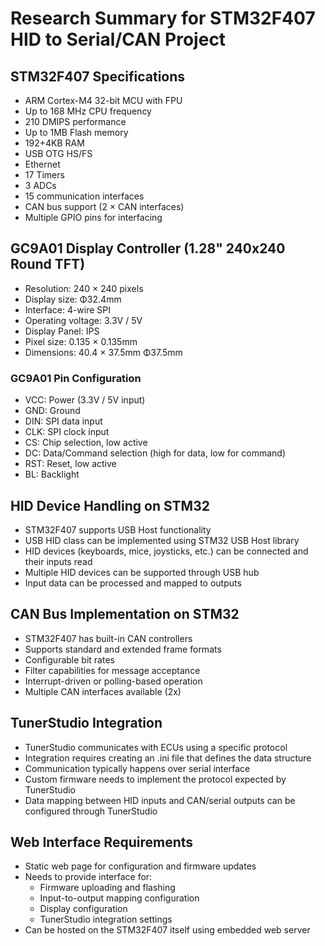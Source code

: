 # Research Summary for STM32F407 HID to Serial/CAN Project

## STM32F407 Specifications
- ARM Cortex-M4 32-bit MCU with FPU
- Up to 168 MHz CPU frequency
- 210 DMIPS performance
- Up to 1MB Flash memory
- 192+4KB RAM
- USB OTG HS/FS
- Ethernet
- 17 Timers
- 3 ADCs
- 15 communication interfaces
- CAN bus support (2 × CAN interfaces)
- Multiple GPIO pins for interfacing

## GC9A01 Display Controller (1.28" 240x240 Round TFT)
- Resolution: 240 × 240 pixels
- Display size: Φ32.4mm
- Interface: 4-wire SPI
- Operating voltage: 3.3V / 5V
- Display Panel: IPS
- Pixel size: 0.135 × 0.135mm
- Dimensions: 40.4 × 37.5mm Φ37.5mm

### GC9A01 Pin Configuration
- VCC: Power (3.3V / 5V input)
- GND: Ground
- DIN: SPI data input
- CLK: SPI clock input
- CS: Chip selection, low active
- DC: Data/Command selection (high for data, low for command)
- RST: Reset, low active
- BL: Backlight

## HID Device Handling on STM32
- STM32F407 supports USB Host functionality
- USB HID class can be implemented using STM32 USB Host library
- HID devices (keyboards, mice, joysticks, etc.) can be connected and their inputs read
- Multiple HID devices can be supported through USB hub
- Input data can be processed and mapped to outputs

## CAN Bus Implementation on STM32
- STM32F407 has built-in CAN controllers
- Supports standard and extended frame formats
- Configurable bit rates
- Filter capabilities for message acceptance
- Interrupt-driven or polling-based operation
- Multiple CAN interfaces available (2x)

## TunerStudio Integration
- TunerStudio communicates with ECUs using a specific protocol
- Integration requires creating an .ini file that defines the data structure
- Communication typically happens over serial interface
- Custom firmware needs to implement the protocol expected by TunerStudio
- Data mapping between HID inputs and CAN/serial outputs can be configured through TunerStudio

## Web Interface Requirements
- Static web page for configuration and firmware updates
- Needs to provide interface for:
  - Firmware uploading and flashing
  - Input-to-output mapping configuration
  - Display configuration
  - TunerStudio integration settings
- Can be hosted on the STM32F407 itself using embedded web server
